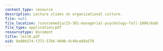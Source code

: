 ```yaml
---
content_type: resource
description: Lecture slides on organizational culture.
file: null
file_location: /coursemedia/15-301-managerial-psychology-fall-2006/8a80b374f27157b69600dc49ce89a578_lec16.pdf
file_type: application/pdf
resourcetype: Document
title: lec16.pdf
uid: 8a80b374-f271-57b6-9600-dc49ce89a578
---
```

